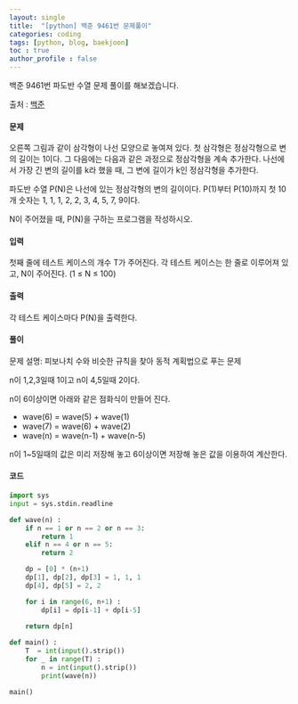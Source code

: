 ```yaml
---
layout: single
title:  "[python] 백준 9461번 문제풀이"
categories: coding
tags: [python, blog, baekjoon] 
toc : true
author_profile : false 
---
```


백준 9461번 파도반 수열 문제 풀이를 해보겠습니다.


출처 : [백준](https://www.acmicpc.net/problem/9461)
#### 문제
오른쪽 그림과 같이 삼각형이 나선 모양으로 놓여져 있다. 첫 삼각형은 정삼각형으로 변의 길이는 1이다. 그 다음에는 다음과 같은 과정으로 정삼각형을 계속 추가한다. 나선에서 가장 긴 변의 길이를 k라 했을 때, 그 변에 길이가 k인 정삼각형을 추가한다.

파도반 수열 P(N)은 나선에 있는 정삼각형의 변의 길이이다. P(1)부터 P(10)까지 첫 10개 숫자는 1, 1, 1, 2, 2, 3, 4, 5, 7, 9이다.

N이 주어졌을 때, P(N)을 구하는 프로그램을 작성하시오.

#### 입력
첫째 줄에 테스트 케이스의 개수 T가 주어진다. 각 테스트 케이스는 한 줄로 이루어져 있고, N이 주어진다. (1 ≤ N ≤ 100)

#### 출력
각 테스트 케이스마다 P(N)을 출력한다.

#### 풀이
문제 설명: 피보나치 수와 비슷한 규칙을 찾아 동적 계획법으로 푸는 문제

n이 1,2,3일때 1이고 n이 4,5일때 2이다.

n이 6이상이면 아래와 같은 점화식이 만들어 진다.
* wave(6) = wave(5) + wave(1)
* wave(7) = wave(6) + wave(2)
* wave(n) = wave(n-1) + wave(n-5)

n이 1~5일때의 값은 미리 저장해 놓고 6이상이면 저장해 놓은 값을 이용하여 계산한다.
#### 코드
```python
import sys
input = sys.stdin.readline

def wave(n) :
    if n == 1 or n == 2 or n == 3:
        return 1
    elif n == 4 or n == 5:
        return 2

    dp = [0] * (n+1)
    dp[1], dp[2], dp[3] = 1, 1, 1
    dp[4], dp[5] = 2, 2

    for i in range(6, n+1) :
        dp[i] = dp[i-1] + dp[i-5]
    
    return dp[n]

def main() :
    T  = int(input().strip())
    for _ in range(T) :
        n = int(input().strip())
        print(wave(n))

main()
    
```
